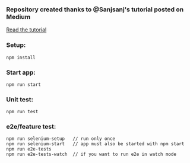 ### Repository created thanks to @Sanjsanj's tutorial posted on Medium

[Read the tutorial](https://medium.com/@sanjsanj/a-guide-to-tdd-a-react-redux-todolist-app-part-1-b8a200bb7091)

### Setup:
```
npm install
```

### Start app:
```
npm run start
```

### Unit test:
```
npm run test
```

### e2e/feature test:
```
npm run selenium-setup   // run only once
npm run selenium-start   // app must also be started with npm start
npm run e2e-tests
npm run e2e-tests-watch  // if you want to run e2e in watch mode
```
